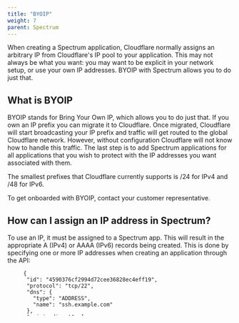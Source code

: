 ```yaml
---
title: "BYOIP"
weight: 7
parent: Spectrum
---
```



When creating a Spectrum application, Cloudflare normally assigns an arbitrary IP from Cloudflare's IP pool to your application. This may not always be what you want: you may want to be explicit in your network setup, or use your own IP addresses. BYOIP with Spectrum allows you to do just that.

## What is BYOIP

BYOIP stands for Bring Your Own IP, which allows you to do just that. If you own an IP prefix you can migrate it to Cloudflare. Once migrated, Cloudflare will start broadcasting your IP prefix and traffic will get routed to the global Cloudflare network. However, without configuration Cloudflare will not know how to handle this traffic. The last step is to add Spectrum applications for all applications that you wish to protect with the IP addresses you want associated with them.

The smallest prefixes that Cloudflare currently supports is /24 for IPv4 and /48 for IPv6.

To get onboarded with BYOIP, contact your customer representative.


## How can I assign an IP address in Spectrum?

To use an IP, it must be assigned to a Spectrum app. This will result in the appropriate A (IPv4) or AAAA (IPv6) records being created. This is done by specifying one or more IP addresses when creating an application through the API:

```
     {
      "id": "4590376cf2994d72cee36828ec4eff19",
      "protocol": "tcp/22",
      "dns": {
        "type": "ADDRESS",
        "name": "ssh.example.com"
      },
      "origin_direct": [
        "tcp://192.0.2.1:22"
      ],
      "ip_firewall": true,
      "proxy_protocol": false,
      "spp": false,
      "tls": "off",
      "traffic_type": "direct",
      "edge_ips": {
        "type": "static",
        "ips": [
          "198.51.100.10",
          "2001:DB8::1"
        ]
      }
    }
```

Full example of creating an application that routes traffic through Cloudflare's HTTP pipeline, including WAF, Workers and CDN functionality:
```
curl -X POST "https://api.cloudflare.com/client/v4/zones/ZONEID/spectrum/apps" \
     -H "X-Auth-Email: USER_EMAIL" \
     -H "X-Auth-Key: API_KEY" \
     -H "Content-Type: application/json" \
     --data '{
      "protocol": "tcp/80",
      "dns": {
        "type": "ADDRESS",
        "name": "www.example.com"
      },
      "origin_direct": [
        "tcp://192.0.2.1:80"
      ],
      "tls": "off",
      "traffic_type": "http",
      "edge_ips": {
        "type": "static",
        "ips": [
          "198.51.100.10",
          "2001:DB8::1"
        ]
      }
    }'
```

(replace ZONEID, USER_EMAIL and API_KEY with your actual values)

## What if I don't have BYOIP enabled on my account?

BYOIP does not come standard with Spectrum. To enable it, contact your customer representative.
